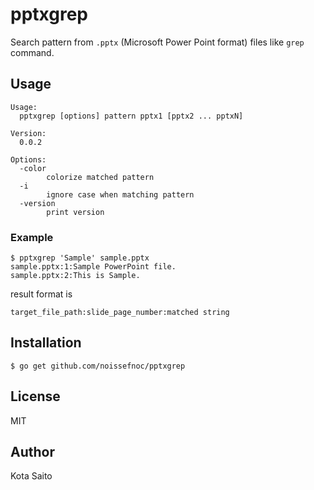 # pptxgrep
Search pattern from `.pptx` (Microsoft Power Point format) files like `grep` command.

## Usage
```
Usage:
  pptxgrep [options] pattern pptx1 [pptx2 ... pptxN]

Version:
  0.0.2

Options:
  -color
        colorize matched pattern
  -i
        ignore case when matching pattern
  -version
        print version
```

### Example 
```
$ pptxgrep 'Sample' sample.pptx
sample.pptx:1:Sample PowerPoint file.
sample.pptx:2:This is Sample.
```

result format is

```
target_file_path:slide_page_number:matched string
```


## Installation
```
$ go get github.com/noissefnoc/pptxgrep
```

## License
MIT

## Author
Kota Saito